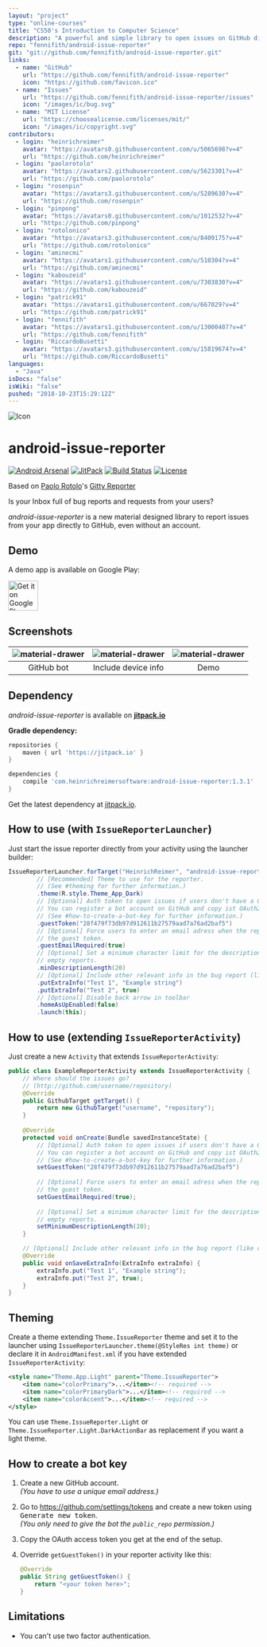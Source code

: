 ```yaml
---
layout: "project"
type: "online-courses"
title: "CS50's Introduction to Computer Science"
description: "A powerful and simple library to open issues on GitHub directly from your app. "
repo: "fennifith/android-issue-reporter"
git: "git://github.com/fennifith/android-issue-reporter.git"
links: 
  - name: "GitHub"
    url: "https://github.com/fennifith/android-issue-reporter"
    icon: "https://github.com/favicon.ico"
  - name: "Issues"
    url: "https://github.com/fennifith/android-issue-reporter/issues"
    icon: "/images/ic/bug.svg"
  - name: "MIT License"
    url: "https://choosealicense.com/licenses/mit/"
    icon: "/images/ic/copyright.svg"
contributors: 
  - login: "heinrichreimer"
    avatar: "https://avatars0.githubusercontent.com/u/5065698?v=4"
    url: "https://github.com/heinrichreimer"
  - login: "paolorotolo"
    avatar: "https://avatars2.githubusercontent.com/u/5623301?v=4"
    url: "https://github.com/paolorotolo"
  - login: "rosenpin"
    avatar: "https://avatars3.githubusercontent.com/u/5289630?v=4"
    url: "https://github.com/rosenpin"
  - login: "pinpong"
    avatar: "https://avatars0.githubusercontent.com/u/1012532?v=4"
    url: "https://github.com/pinpong"
  - login: "rotolonico"
    avatar: "https://avatars3.githubusercontent.com/u/8409175?v=4"
    url: "https://github.com/rotolonico"
  - login: "aminecmi"
    avatar: "https://avatars1.githubusercontent.com/u/510304?v=4"
    url: "https://github.com/aminecmi"
  - login: "kabouzeid"
    avatar: "https://avatars1.githubusercontent.com/u/7303830?v=4"
    url: "https://github.com/kabouzeid"
  - login: "patrick91"
    avatar: "https://avatars1.githubusercontent.com/u/667029?v=4"
    url: "https://github.com/patrick91"
  - login: "fennifith"
    avatar: "https://avatars1.githubusercontent.com/u/13000407?v=4"
    url: "https://github.com/fennifith"
  - login: "RiccardoBusetti"
    avatar: "https://avatars3.githubusercontent.com/u/15819674?v=4"
    url: "https://github.com/RiccardoBusetti"
languages: 
  - "Java"
isDocs: "false"
isWiki: "false"
pushed: "2018-10-23T15:29:12Z"
---
```


![Icon](http://i.imgur.com/CoPArlm.png)

android-issue-reporter
===============

[![Android Arsenal](https://img.shields.io/badge/Android%20Arsenal-android--issue--reporter-brightgreen.svg?style=flat&v=2)](http://android-arsenal.com/details/1/3413)
[![JitPack](https://jitpack.io/v/com.heinrichreimersoftware/android-issue-reporter.svg)](https://jitpack.io/#com.heinrichreimersoftware/android-issue-reporter)
[![Build Status](https://travis-ci.org/heinrichreimer/android-issue-reporter.svg?branch=master)](https://travis-ci.org/heinrichreimer/android-issue-reporter)
[![License](https://img.shields.io/github/license/heinrichreimer/android-issue-reporter.svg)](https://github.com/heinrichreimer/android-issue-reporter/blob/master/LICENSE.txt)

Based on [Paolo Rotolo](https://github.com/PaoloRotolo)'s [Gitty Reporter](https://github.com/PaoloRotolo/GittyReporter)

Is your Inbox full of bug reports and requests from your users?

*android-issue-reporter* is a new material designed library to report issues from your app directly to GitHub, even without an account.

Demo
----
A demo app is available on Google Play:

<a href="https://play.google.com/store/apps/details?id=com.heinrichreimersoftware.androidissuereporter.example">
	<img alt="Get it on Google Play" src="https://play.google.com/intl/en_us/badges/images/generic/en-play-badge.png" height="60" />
</a>

Screenshots
-----------

| ![material-drawer](http://i.imgur.com/ADkPQMo.png) | ![material-drawer](http://i.imgur.com/fcFmJ5E.png) | ![material-drawer](http://i.imgur.com/dJYonBW.png) |
|:-:|:-:|:-:|
| GitHub bot | Include device info | Demo |

Dependency
----------

*android-issue-reporter* is available on [**jitpack.io**][J]

**Gradle dependency:**
````gradle
repositories {
    maven { url 'https://jitpack.io' }
}
````
````gradle
dependencies {
    compile 'com.heinrichreimersoftware:android-issue-reporter:1.3.1'
}
````

Get the latest dependency at [jitpack.io][J].

How to use (with `IssueReporterLauncher`)
-----------
Just start the issue reporter directly from your activity using the launcher builder:

```java
IssueReporterLauncher.forTarget("HeinrichReimer", "android-issue-reporter")
        // [Recommended] Theme to use for the reporter. 
        // (See #theming for further information.)
        .theme(R.style.Theme_App_Dark)
        // [Optional] Auth token to open issues if users don't have a GitHub account
        // You can register a bot account on GitHub and copy ist OAuth2 token here.
        // (See #how-to-create-a-bot-key for further information.)
        .guestToken("28f479f73db97d912611b27579aad7a76ad2baf5")
        // [Optional] Force users to enter an email adress when the report is sent using
        // the guest token.
        .guestEmailRequired(true)
        // [Optional] Set a minimum character limit for the description to filter out
        // empty reports.
        .minDescriptionLength(20)
        // [Optional] Include other relevant info in the bug report (like custom variables)
        .putExtraInfo("Test 1", "Example string")
        .putExtraInfo("Test 2", true)
        // [Optional] Disable back arrow in toolbar
        .homeAsUpEnabled(false)
        .launch(this);
```

How to use (extending `IssueReporterActivity`)
-----------
Just create a new `Activity` that extends `IssueReporterActivity`:

```java
public class ExampleReporterActivity extends IssueReporterActivity {
    // Where should the issues go?
    // (http://github.com/username/repository)
    @Override
    public GithubTarget getTarget() {
        return new GithubTarget("username", "repository");
    }
    
    @Override
    protected void onCreate(Bundle savedInstanceState) {
        // [Optional] Auth token to open issues if users don't have a GitHub account
        // You can register a bot account on GitHub and copy ist OAuth2 token here.
        // (See #how-to-create-a-bot-key for further information.)
        setGuestToken("28f479f73db97d912611b27579aad7a76ad2baf5")
        
        // [Optional] Force users to enter an email adress when the report is sent using
        // the guest token.
        setGuestEmailRequired(true);
        
        // [Optional] Set a minimum character limit for the description to filter out
        // empty reports.
        setMinimumDescriptionLength(20);
    }

    // [Optional] Include other relevant info in the bug report (like custom variables)
    @Override
    public void onSaveExtraInfo(ExtraInfo extraInfo) {
        extraInfo.put("Test 1", "Example string");
        extraInfo.put("Test 2", true);
    }
}
```

Theming
---
Create a theme extending `Theme.IssueReporter` theme and set it to the launcher using `IssueReporterLauncher.theme(@StyleRes int theme)` or declare it in `AndroidManifest.xml` if you have extended `IssueReporterActivity`:

```xml
<style name="Theme.App.Light" parent="Theme.IssueReporter">
    <item name="colorPrimary">...</item><!-- required -->
    <item name="colorPrimaryDark">...</item><!-- required -->
    <item name="colorAccent">...</item><!-- required -->
</style>
```

You can use `Theme.IssueReporter.Light` or `Theme.IssueReporter.Light.DarkActionBar` as replacement if you want a light theme.

How to create a bot key
---

1.  Create a new GitHub account.  
    _(You have to use a unique email address.)_

2.  Go to https://github.com/settings/tokens and create a new token using <kbd>Generate new token</kbd>.  
    _(You only need to give the bot the `public_repo` permission.)_

3.  Copy the OAuth access token you get at the end of the setup.

4.  Override `getGuestToken()` in your reporter activity like this:
    
    ```java
    @Override
    public String getGuestToken() {
        return "<your token here>";
    }
    ```
    
Limitations
---
- You can't use two factor authentication.

[J]: https://jitpack.io/#com.heinrichreimersoftware/android-issue-reporter
